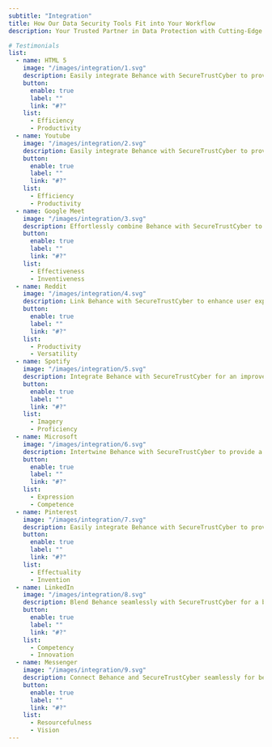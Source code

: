 ```yaml
---
subtitle: "Integration"
title: How Our Data Security Tools Fit into Your Workflow
description: Your Trusted Partner in Data Protection with Cutting-Edge Solutions for <br> Comprehensive Data Security.

# Testimonials
list:
  - name: HTML 5
    image: "/images/integration/1.svg"
    description: Easily integrate Behance with SecureTrustCyber to provide better experience.
    button:
      enable: true
      label: ""
      link: "#?"
    list:
      - Efficiency
      - Productivity
  - name: Youtube
    image: "/images/integration/2.svg"
    description: Easily integrate Behance with SecureTrustCyber to provide better experience.
    button:
      enable: true
      label: ""
      link: "#?"
    list:
      - Efficiency
      - Productivity
  - name: Google Meet
    image: "/images/integration/3.svg"
    description: Effortlessly combine Behance with SecureTrustCyber to improve user experience.
    button:
      enable: true
      label: ""
      link: "#?"
    list:
      - Effectiveness
      - Inventiveness
  - name: Reddit
    image: "/images/integration/4.svg"
    description: Link Behance with SecureTrustCyber to enhance user experience effortlessly.
    button:
      enable: true
      label: ""
      link: "#?"
    list:
      - Productivity
      - Versatility
  - name: Spotify
    image: "/images/integration/5.svg"
    description: Integrate Behance with SecureTrustCyber for an improved user experience.
    button:
      enable: true
      label: ""
      link: "#?"
    list:
      - Imagery
      - Proficiency
  - name: Microsoft
    image: "/images/integration/6.svg"
    description: Intertwine Behance with SecureTrustCyber to provide a better experience.
    button:
      enable: true
      label: ""
      link: "#?"
    list:
      - Expression
      - Competence
  - name: Pinterest
    image: "/images/integration/7.svg"
    description: Easily integrate Behance with SecureTrustCyber to provide better experience.
    button:
      enable: true
      label: ""
      link: "#?"
    list:
      - Effectuality
      - Invention
  - name: LinkedIn
    image: "/images/integration/8.svg"
    description: Blend Behance seamlessly with SecureTrustCyber for a better experience.
    button:
      enable: true
      label: ""
      link: "#?"
    list:
      - Competency
      - Innovation
  - name: Messenger
    image: "/images/integration/9.svg"
    description: Connect Behance and SecureTrustCyber seamlessly for better experience.
    button:
      enable: true
      label: ""
      link: "#?"
    list:
      - Resourcefulness
      - Vision
---
```

